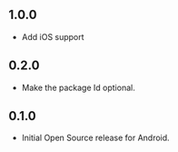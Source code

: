 ## 1.0.0

* Add iOS support

## 0.2.0

* Make the package Id optional.

## 0.1.0

* Initial Open Source release for Android.
